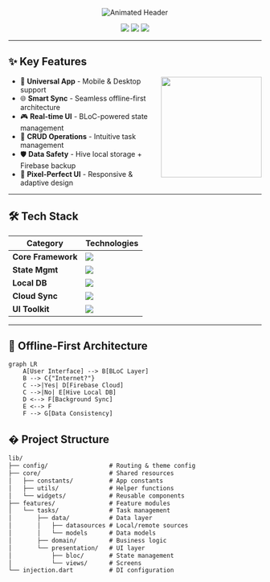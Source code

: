 <p align="center">
  <img src="https://readme-typing-svg.demolab.com?font=Fira+Code&weight=600&size=30&pause=1000&color=22C55E&center=true&vCenter=true&width=435&lines=%F0%9F%93%8C%EF%B8%8F+TaskFlow+%F0%9F%93%9D%EF%B8%8F;Offline-First+Productivity;Hive+%7C+BLoC+%7C+Firebase" alt="Animated Header">
</p>

<p align="center">
  <img src="https://img.shields.io/badge/Flutter-3.19.3-%2302569B?style=for-the-badge&logo=flutter">
  <img src="https://img.shields.io/badge/Null%20Safety-✅-%2300C853?style=for-the-badge">
  <img src="https://img.shields.io/badge/Platforms-Android%20%7C%20iOS%20%7C%20Desktop-%23007ACC?style=for-the-badge">
</p>

---

## ✨ Key Features
<p align="center">
  <img src="https://media.giphy.com/media/J3PFGI4iBqRy6QEMhq/giphy.gif" width="200" align="right">

- 📱 **Universal App** - Mobile & Desktop support
- 🌐 **Smart Sync** - Seamless offline-first architecture
- 🎮 **Real-time UI** - BLoC-powered state management
- 🔄 **CRUD Operations** - Intuitive task management
- 🛡️ **Data Safety** - Hive local storage + Firebase backup
- 🎨 **Pixel-Perfect UI** - Responsive & adaptive design
</p>

---

## 🛠️ Tech Stack
<div align="center">

| Category          | Technologies                                                                 |
|-------------------|-----------------------------------------------------------------------------|
| **Core Framework**| <img src="https://img.shields.io/badge/Flutter-3.19.3-blue?logo=flutter">   |
| **State Mgmt**    | <img src="https://img.shields.io/badge/BLoC-8.1.3-%2300ACC1?logo=bloc">     |
| **Local DB**      | <img src="https://img.shields.io/badge/Hive-2.2.3-%23FF9A00?logo=hive">     |
| **Cloud Sync**    | <img src="https://img.shields.io/badge/Firebase-9.22.0-%23FFCA28?logo=firebase"> |
| **UI Toolkit**    | <img src="https://img.shields.io/badge/Slidable-3.0.0-%234285F4?logo=flutter"> |

</div>

---

## 🚀 Offline-First Architecture
```mermaid
graph LR
    A[User Interface] --> B[BLoC Layer]
    B --> C{"Internet?"}
    C -->|Yes| D[Firebase Cloud]
    C -->|No| E[Hive Local DB]
    D <--> F[Background Sync]
    E <--> F
    F --> G[Data Consistency]
```
## � Project Structure
```markdown
lib/
├── config/                 # Routing & theme config
├── core/                   # Shared resources
│   ├── constants/          # App constants
│   ├── utils/              # Helper functions
│   └── widgets/            # Reusable components
├── features/               # Feature modules
│   └── tasks/              # Task management
│       ├── data/           # Data layer
│       │   ├── datasources # Local/remote sources
│       │   └── models      # Data models
│       ├── domain/         # Business logic
│       └── presentation/   # UI layer
│           ├── bloc/       # State management
│           └── views/      # Screens
└── injection.dart          # DI configuration
```